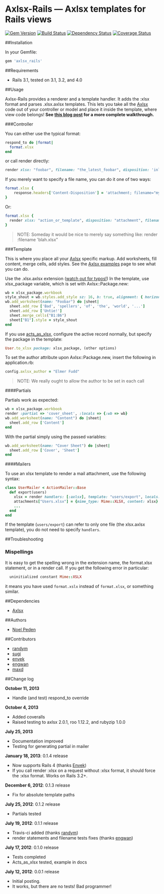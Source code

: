 Axlsx-Rails &mdash; Axlsx templates for Rails views
===================================================

[![Gem
Version](https://badge.fury.io/rb/axlsx_rails.png)](http://badge.fury.io/rb/axlsx_rails)
[![Build Status](https://secure.travis-ci.org/straydogstudio/axlsx_rails.png?branch=master)](http://travis-ci.org/straydogstudio/axlsx_rails)
[![Dependency Status](https://gemnasium.com/straydogstudio/axlsx_rails.png?branch=master)](https://gemnasium.com/straydogstudio/axlsx_rails)
[![Coverage
Status](https://coveralls.io/repos/straydogstudio/axlsx_rails/badge.png)](https://coveralls.io/r/straydogstudio/axlsx_rails)

##Installation

In your Gemfile:

```ruby
gem 'axlsx_rails'
```

##Requirements

* Rails 3.1, tested on 3.1, 3.2, and 4.0

##Usage

Axlsx-Rails provides a renderer and a template handler. It adds the :xlsx format and parses .xlsx.axlsx templates. This lets you take all the [Axlsx](https://github.com/randym/axlsx) code out of your controller or model and place it inside the template, where view code belongs! **See [this blog post](http://axlsx.blog.randym.net/2012/08/excel-on-rails-like-pro-with-axlsxrails.html) for a more complete walkthrough.**

###Controller

You can either use the typical format:

```ruby
respond_to do |format|
  format.xlsx
end
```

or call render directly:

```ruby
render xlsx: "foobar", filename: "the_latest_foobar", disposition: 'inline'
```

If you merely want to specify a file name, you can do it one of two ways:

```ruby
format.xlsx {
	response.headers['Content-Disposition'] = 'attachment; filename="my_new_filename.xlsx"'
}
```

Or:

```ruby
format.xlsx {
  render xlsx: "action_or_template", disposition: "attachment", filename: "my_new_filename.xlsx"
}
```

> NOTE: Someday it would be nice to merely say something like:
	render :filename 'blah.xlsx"

###Template

This is where you place all your [Axlsx](https://github.com/randym/axlsx) specific markup. Add worksheets, fill content, merge cells, add styles. See the [Axlsx examples](https://github.com/randym/axlsx/tree/master/examples/example.rb) page to see what you can do. 

Use the .xlsx.axlsx extension ([watch out for typos!](#troubleshooting)) In the template, use xlsx_package variable, which is set with Axlsx::Package.new:

```ruby
wb = xlsx_package.workbook
style_shout = wb.styles.add_style sz: 16, b: true, alignment: { horizontal: :center }
wb.add_worksheet(name: "Foobar") do |sheet|
  sheet.add_row ['Bad', 'spellers', 'of', 'the', 'world', '...']
  sheet.add_row ['Untie!']
  sheet.merge_cells("B1:B6")
  sheet["B1"].style = style_shout
end
```

If you use [acts_as_xlsx](https://github.com/randym/acts_as_xlsx), configure the active record normally, but specify the package in the template:

```ruby
User.to_xlsx package: xlsx_package, (other options)
```

To set the author attribute upon Axlsx::Package.new, insert the following in application.rb:

```ruby
config.axlsx_author = "Elmer Fudd"
```

> NOTE: We really ought to allow the author to be set in each call

####Partials

Partials work as expected:

```ruby
wb = xlsx_package.workbook
render :partial => 'cover_sheet', :locals => {:wb => wb}
wb.add_worksheet(name: "Content") do |sheet|
  sheet.add_row ['Content']
end
```

With the partial simply using the passed variables:

```ruby
wb.add_worksheet(name: "Cover Sheet") do |sheet|
  sheet.add_row ['Cover', 'Sheet']
end
```

####Mailers

To use an xlsx template to render a mail attachment, use the following syntax:

```ruby
class UserMailer < ActionMailer::Base
  def export(users)
    xlsx = render handlers: [:axlsx], template: "users/export", locals: {users: users}
    attachments["Users.xlsx"] = {mime_type: Mime::XLSX, content: xlsx}
    ...
  end
end
```

If the template (`users/export`) can refer to only one file (the xlsx.axlsx template), you do not need to specify `handlers`.

##Troubleshooting
### Mispellings
It is easy to get the spelling wrong in the extension name, the format.xlsx statement, or in a render call. If you get the following error in particular: 

```ruby
  uninitialized constant Mime::XSLX
```

it means you have used `format.xslx` instead of `format.xlsx`, or something similar.

##Dependencies

- [Axlsx](https://github.com/randym/axlsx)

##Authors

* [Noel Peden](https://github.com/straydogstudio)

##Contributors

* [randym](https://github.com/randym)
* [sugi](https://github.com/sugi)
* [envek](https://github.com/envek)
* [engwan](https://github.com/engwan)
* [maxd](https://github.com/maxd)

##Change log

**October 11, 2013**

- Handle (and test) respond_to override

**October 4, 2013**

- Added coveralls
- Raised testing to axlsx 2.0.1, roo 1.12.2, and rubyzip 1.0.0

**July 25, 2013**

- Documentation improved
- Testing for generating partial in mailer

**January 18, 2013**: 0.1.4 release

- Now supports Rails 4 (thanks [Envek](https://github.com/Envek))
- If you call render :xlsx on a request without :xlsx format, it should force the :xlsx format. Works on Rails 3.2+.

**December 6, 2012**: 0.1.3 release

- Fix for absolute template paths

**July 25, 2012**: 0.1.2 release

- Partials tested

**July 19, 2012**: 0.1.1 release

- Travis-ci added (thanks [randym](https://github.com/randym))
- render statements and filename tests fixes (thanks [engwan](https://github.com/engwan))

**July 17, 2012**: 0.1.0 release

- Tests completed
- Acts_as_xlsx tested, example in docs		

**July 12, 2012**: 0.0.1 release

- Initial posting.
- It works, but there are no tests! Bad programmer!
